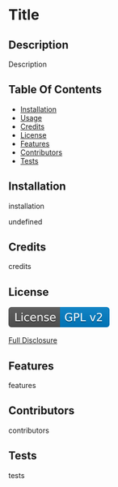 # Title



## Description
  
  Description



## Table Of Contents

* [Installation](#installation)
* [Usage](#usage)
* [Credits](#credits)
* [License](#license)
* [Features](#features)
* [Contributors](#contributors)
* [Tests](#tests)





## Installation

installation



undefined

## Credits

credits



## License

[![License: GPL v2](./assets/images/license-GPL_v2-blue.svg)](./assets/license-docs/pretext/gpl-v2-pre.txt)

[Full Disclosure](./assets/license-docs/full-disclosure/gpl-v2.txt)



## Features

features



## Contributors

contributors



## Tests

tests



